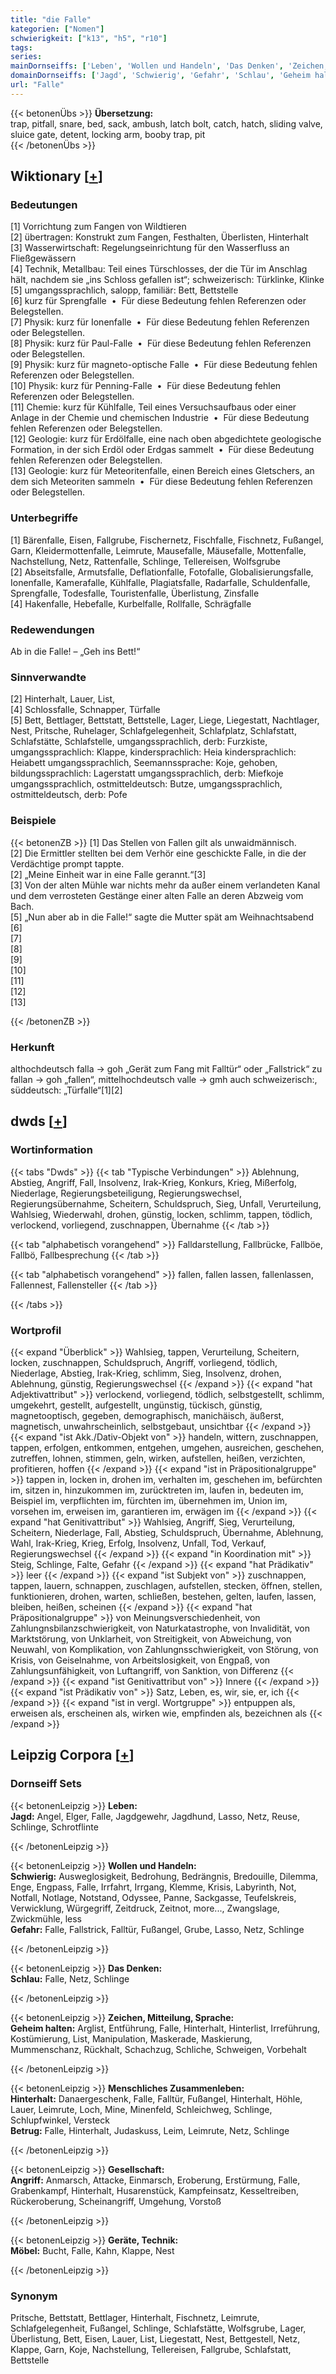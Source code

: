 ```yaml
---
title: "die Falle"
kategorien: ["Nomen"]
schwierigkeit: ["k13", "h5", "r10"]
tags:
series:
mainDornseiffs: ['Leben', 'Wollen und Handeln', 'Das Denken', 'Zeichen, Mitteilung, Sprache', 'Menschliches Zusammenleben', 'Gesellschaft', 'Geräte, Technik']
domainDornseiffs: ['Jagd', 'Schwierig', 'Gefahr', 'Schlau', 'Geheim halten', 'Hinterhalt', 'Betrug', 'Angriff', 'Möbel']
url: "Falle"
---
```


{{< betonenÜbs >}}
**Übersetzung:**  
trap, pitfall, snare, bed, sack, ambush, latch bolt, catch, hatch, sliding valve, sluice gate, detent, locking arm, booby trap, pit  
{{< /betonenÜbs >}}

## Wiktionary [[+](https://de.wiktionary.org/wiki/Falle)]

### Bedeutungen
[1] Vorrichtung zum Fangen von Wildtieren  
[2] übertragen: Konstrukt zum Fangen, Festhalten, Überlisten, Hinterhalt  
[3] Wasserwirtschaft: Regelungseinrichtung für den Wasserfluss an Fließgewässern  
[4]  Technik, Metallbau: Teil eines Türschlosses, der die Tür im Anschlag hält, nachdem sie „ins Schloss gefallen ist“; schweizerisch: Türklinke, Klinke  
[5] umgangssprachlich, salopp, familiär: Bett, Bettstelle  
[6] kurz für Sprengfalle  •  Für diese Bedeutung fehlen Referenzen oder Belegstellen.  
[7] Physik: kurz für Ionenfalle  •  Für diese Bedeutung fehlen Referenzen oder Belegstellen.  
[8] Physik: kurz für Paul-Falle  •  Für diese Bedeutung fehlen Referenzen oder Belegstellen.  
[9] Physik: kurz für magneto-optische Falle  •  Für diese Bedeutung fehlen Referenzen oder Belegstellen.  
[10] Physik: kurz für Penning-Falle  •  Für diese Bedeutung fehlen Referenzen oder Belegstellen.  
[11] Chemie: kurz für Kühlfalle, Teil eines Versuchsaufbaus oder einer Anlage in der Chemie und chemischen Industrie  •  Für diese Bedeutung fehlen Referenzen oder Belegstellen.  
[12] Geologie: kurz für Erdölfalle, eine nach oben abgedichtete geologische Formation, in der sich Erdöl oder Erdgas sammelt  •  Für diese Bedeutung fehlen Referenzen oder Belegstellen.  
[13] Geologie: kurz für Meteoritenfalle, einen Bereich eines Gletschers, an dem sich Meteoriten sammeln  •  Für diese Bedeutung fehlen Referenzen oder Belegstellen.  

### Unterbegriffe
[1] Bärenfalle, Eisen, Fallgrube, Fischernetz, Fischfalle, Fischnetz, Fußangel, Garn, Kleidermottenfalle, Leimrute, Mausefalle, Mäusefalle, Mottenfalle, Nachstellung, Netz, Rattenfalle, Schlinge, Tellereisen, Wolfsgrube  
[2] Abseitsfalle, Armutsfalle, Deflationfalle, Fotofalle, Globalisierungsfalle, Ionenfalle, Kamerafalle, Kühlfalle, Plagiatsfalle, Radarfalle, Schuldenfalle, Sprengfalle, Todesfalle, Touristenfalle, Überlistung, Zinsfalle  
[4] Hakenfalle, Hebefalle, Kurbelfalle, Rollfalle, Schrägfalle  

### Redewendungen
Ab in die Falle! – „Geh ins Bett!“  

### Sinnverwandte
[2] Hinterhalt, Lauer, List,  
[4] Schlossfalle, Schnapper, Türfalle  
[5] Bett, Bettlager, Bettstatt, Bettstelle, Lager, Liege, Liegestatt, Nachtlager, Nest, Pritsche, Ruhelager, Schlafgelegenheit, Schlafplatz, Schlafstatt, Schlafstätte, Schlafstelle, umgangssprachlich, derb: Furzkiste, umgangssprachlich: Klappe, kindersprachlich: Heia kindersprachlich: Heiabett umgangssprachlich, Seemannssprache: Koje, gehoben, bildungssprachlich: Lagerstatt umgangssprachlich, derb: Miefkoje umgangssprachlich, ostmitteldeutsch: Butze, umgangssprachlich, ostmitteldeutsch, derb: Pofe  

### Beispiele
{{< betonenZB >}}
[1] Das Stellen von Fallen gilt als unwaidmännisch.  
[2] Die Ermittler stellten bei dem Verhör eine geschickte Falle, in die der Verdächtige prompt tappte.  
[2] „Meine Einheit war in eine Falle gerannt.“[3]  
[3] Von der alten Mühle war nichts mehr da außer einem verlandeten Kanal und dem verrosteten Gestänge einer alten Falle an deren Abzweig vom Bach.  
[5] „Nun aber ab in die Falle!“ sagte die Mutter spät am Weihnachtsabend  
[6]  
[7]  
[8]  
[9]  
[10]  
[11]  
[12]  
[13]  

{{< /betonenZB >}}
### Herkunft
althochdeutsch falla → goh „Gerät zum Fang mit Falltür“ oder „Fallstrick“ zu fallan → goh „fallen“, mittelhochdeutsch valle → gmh auch schweizerisch:, süddeutsch: „Türfalle“[1][2]  



## dwds [[+](https://www.dwds.de/wb/Falle)]

### Wortinformation
{{< tabs "Dwds" >}}
{{< tab "Typische Verbindungen" >}}
Ablehnung, Abstieg, Angriff, Fall, Insolvenz, Irak-Krieg, Konkurs, Krieg, Mißerfolg, Niederlage, Regierungsbeteiligung, Regierungswechsel, Regierungsübernahme, Scheitern, Schuldspruch, Sieg, Unfall, Verurteilung, Wahlsieg, Wiederwahl, drohen, günstig, locken, schlimm, tappen, tödlich, verlockend, vorliegend, zuschnappen, Übernahme
{{< /tab >}}

{{< tab "alphabetisch vorangehend" >}}
Falldarstellung, Fallbrücke, Fallböe, Fallbö, Fallbesprechung
{{< /tab >}}

{{< tab "alphabetisch vorangehend" >}}
fallen, fallen lassen, fallenlassen, Fallennest, Fallensteller
{{< /tab >}}

{{< /tabs >}}

### Wortprofil
{{< expand "Überblick" >}} Wahlsieg, tappen, Verurteilung, Scheitern, locken, zuschnappen, Schuldspruch, Angriff, vorliegend, tödlich, Niederlage, Abstieg, Irak-Krieg, schlimm, Sieg, Insolvenz, drohen, Ablehnung, günstig, Regierungswechsel {{< /expand >}}
{{< expand "hat Adjektivattribut" >}} verlockend, vorliegend, tödlich, selbstgestellt, schlimm, umgekehrt, gestellt, aufgestellt, ungünstig, tückisch, günstig, magnetooptisch, gegeben, demographisch, manichäisch, äußerst, magnetisch, unwahrscheinlich, selbstgebaut, unsichtbar {{< /expand >}}
{{< expand "ist Akk./Dativ-Objekt von" >}} handeln, wittern, zuschnappen, tappen, erfolgen, entkommen, entgehen, umgehen, ausreichen, geschehen, zutreffen, lohnen, stimmen, geln, wirken, aufstellen, heißen, verzichten, profitieren, hoffen {{< /expand >}}
{{< expand "ist in Präpositionalgruppe" >}} tappen in, locken in, drohen im, verhalten im, geschehen im, befürchten im, sitzen in, hinzukommen im, zurücktreten im, laufen in, bedeuten im, Beispiel im, verpflichten im, fürchten im, übernehmen im, Union im, vorsehen im, erweisen im, garantieren im, erwägen im {{< /expand >}}
{{< expand "hat Genitivattribut" >}} Wahlsieg, Angriff, Sieg, Verurteilung, Scheitern, Niederlage, Fall, Abstieg, Schuldspruch, Übernahme, Ablehnung, Wahl, Irak-Krieg, Krieg, Erfolg, Insolvenz, Unfall, Tod, Verkauf, Regierungswechsel {{< /expand >}}
{{< expand "in Koordination mit" >}} Steig, Schlinge, Falte, Gefahr {{< /expand >}}
{{< expand "hat Prädikativ" >}} leer {{< /expand >}}
{{< expand "ist Subjekt von" >}} zuschnappen, tappen, lauern, schnappen, zuschlagen, aufstellen, stecken, öffnen, stellen, funktionieren, drohen, warten, schließen, bestehen, gelten, laufen, lassen, bleiben, heißen, scheinen {{< /expand >}}
{{< expand "hat Präpositionalgruppe" >}} von Meinungsverschiedenheit, von Zahlungnsbilanzschwierigkeit, von Naturkatastrophe, von Invalidität, von Marktstörung, von Unklarheit, von Streitigkeit, von Abweichung, von Neuwahl, von Komplikation, von Zahlungnsschwierigkeit, von Störung, von Krisis, von Geiselnahme, von Arbeitslosigkeit, von Engpaß, von Zahlungsunfähigkeit, von Luftangriff, von Sanktion, von Differenz {{< /expand >}}
{{< expand "ist Genitivattribut von" >}} Innere {{< /expand >}}
{{< expand "ist Prädikativ von" >}} Satz, Leben, es, wir, sie, er, ich {{< /expand >}}
{{< expand "ist in vergl. Wortgruppe" >}} entpuppen als, erweisen als, erscheinen als, wirken wie, empfinden als, bezeichnen als {{< /expand >}}

## Leipzig Corpora [[+](https://corpora.uni-leipzig.de/en/res?word=Falle&corpusId=deu_newscrawl-public_2018)]

### Dornseiff Sets
{{< betonenLeipzig >}}
**Leben:**  
**Jagd:** Angel, Elger, Falle, Jagdgewehr, Jagdhund, Lasso, Netz, Reuse, Schlinge, Schrotflinte  

{{< /betonenLeipzig >}}


{{< betonenLeipzig >}}
**Wollen und Handeln:**  
**Schwierig:** Ausweglosigkeit, Bedrohung, Bedrängnis, Bredouille, Dilemma, Enge, Engpass, Falle, Irrfahrt, Irrgang, Klemme, Krisis, Labyrinth, Not, Notfall, Notlage, Notstand, Odyssee, Panne, Sackgasse, Teufelskreis, Verwicklung, Würgegriff, Zeitdruck, Zeitnot, more..., Zwangslage, Zwickmühle, less  
**Gefahr:** Falle, Fallstrick, Falltür, Fußangel, Grube, Lasso, Netz, Schlinge  

{{< /betonenLeipzig >}}


{{< betonenLeipzig >}}
**Das Denken:**  
**Schlau:** Falle, Netz, Schlinge  

{{< /betonenLeipzig >}}


{{< betonenLeipzig >}}
**Zeichen, Mitteilung, Sprache:**  
**Geheim halten:** Arglist, Entführung, Falle, Hinterhalt, Hinterlist, Irreführung, Kostümierung, List, Manipulation, Maskerade, Maskierung, Mummenschanz, Rückhalt, Schachzug, Schliche, Schweigen, Vorbehalt  

{{< /betonenLeipzig >}}


{{< betonenLeipzig >}}
**Menschliches Zusammenleben:**  
**Hinterhalt:** Danaergeschenk, Falle, Falltür, Fußangel, Hinterhalt, Höhle, Lauer, Leimrute, Loch, Mine, Minenfeld, Schleichweg, Schlinge, Schlupfwinkel, Versteck  
**Betrug:** Falle, Hinterhalt, Judaskuss, Leim, Leimrute, Netz, Schlinge  

{{< /betonenLeipzig >}}


{{< betonenLeipzig >}}
**Gesellschaft:**  
**Angriff:** Anmarsch, Attacke, Einmarsch, Eroberung, Erstürmung, Falle, Grabenkampf, Hinterhalt, Husarenstück, Kampfeinsatz, Kesseltreiben, Rückeroberung, Scheinangriff, Umgehung, Vorstoß  

{{< /betonenLeipzig >}}


{{< betonenLeipzig >}}
**Geräte, Technik:**  
**Möbel:** Bucht, Falle, Kahn, Klappe, Nest  

{{< /betonenLeipzig >}}

### Synonym
Pritsche, Bettstatt, Bettlager, Hinterhalt, Fischnetz, Leimrute, Schlafgelegenheit, Fußangel, Schlinge, Schlafstätte, Wolfsgrube, Lager, Überlistung, Bett, Eisen, Lauer, List, Liegestatt, Nest, Bettgestell, Netz, Klappe, Garn, Koje, Nachstellung, Tellereisen, Fallgrube, Schlafstatt, Bettstelle


